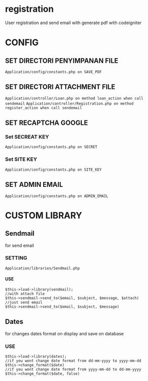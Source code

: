 # registration
User registration and send email with generate pdf with codeigniter

# CONFIG

## SET DIRECTORI PENYIMPANAN FILE
```Application/config/constants.php on SAVE_PDF```

## SET DIRECTORI ATTACHMENT FILE
```Application/controller/Loan.php on method loan_action when call sendemail```
```Application/controller/Registration.php on method register_action when call sendemail```

## SET RECAPTCHA GOOGLE
### Set SECREAT KEY
```Application/config/constants.php on SECRET```
### Set SITE KEY
```Application/config/constants.php on SITE_KEY```

## SET ADMIN EMAIL
```Application/config/constants.php on ADMIN_EMAIL```

# CUSTOM LIBRARY

## Sendmail
for send email
### SETTING
```Application/libraries/Sendmail.php```

#### USE
```
$this->load->library(sendmail);
//with attach file
$this->sendmail->send_to($email, $subject, $message, $attach)
//just send email
$this->sendmail->send_to($email, $subject, $message)
```

## Dates
for changes dates format on display and save on database

### USE
```
$this->load->library(dates);
//if you wont change date format from dd-mm-yyyy to yyyy-mm-dd 
$this->change_format($date)
//if you wont change date format from yyyy-mm-dd to dd-mm-yyyy
$this->change_format($date, false)
```
